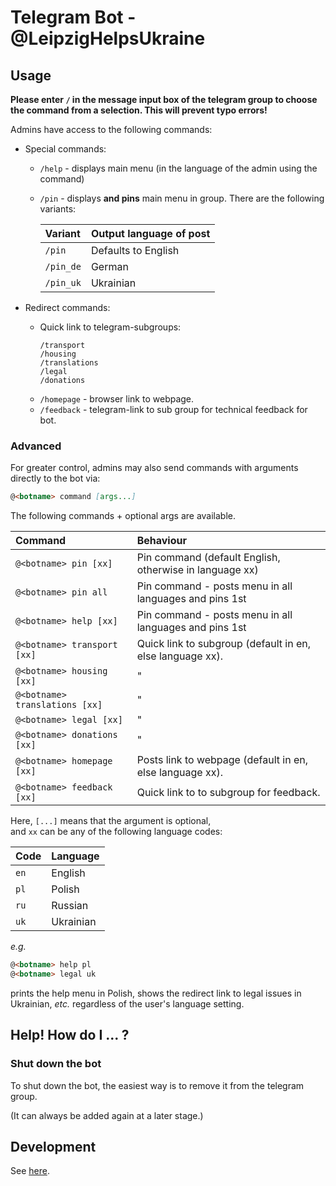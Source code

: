 # Telegram Bot - **@LeipzigHelpsUkraine** #

## Usage ##

**Please enter `/` in the message input box of the telegram group to choose the command from a selection. This will prevent typo errors!**

Admins have access to the following commands:

- Special commands:
  - `/help`    - displays main menu (in the language of the admin using the command)
  - `/pin` - displays **and pins** main menu in group.
    There are the following variants:

    | Variant    | Output language of post |
    | :--------- | :---------------------- |
    | `/pin`     | Defaults to English     |
    | `/pin_de`  | German                  |
    | `/pin_uk`  | Ukrainian               |

- Redirect commands:
  - Quick link to telegram-subgroups:
    ```
    /transport
    /housing
    /translations
    /legal
    /donations
    ```
  - `/homepage` - browser link to webpage.
  - `/feedback` - telegram-link to sub group for technical feedback for bot.

### Advanced ###

For greater control, admins may also send commands with arguments directly to the bot via:

```md
@<botname> command [args...]
```

The following commands + optional args are available.

| Command                        | Behaviour                                                 |
| :----------------------------- | :-------------------------------------------------------- |
| `@<botname> pin [xx]`          | Pin command (default English, otherwise in language xx)   |
| `@<botname> pin all`           | Pin command - posts menu in all languages and pins 1st    |
| `@<botname> help [xx]`         | Pin command - posts menu in all languages and pins 1st    |
| `@<botname> transport [xx]`    | Quick link to subgroup (default in en, else language xx). |
| `@<botname> housing [xx]`      | " |
| `@<botname> translations [xx]` | " |
| `@<botname> legal [xx]`        | " |
| `@<botname> donations [xx]`    | " |
| `@<botname> homepage [xx]`     | Posts link to webpage (default in en, else language xx).  |
| `@<botname> feedback [xx]`     | Quick link to to subgroup for feedback.                   |

Here, `[...]` means that the argument is optional,
</br>
and `xx` can be any of the following language codes:

| Code  | Language   |
| :---- | :--------- |
| `en`  | English    |
| `pl`  | Polish     |
| `ru`  | Russian    |
| `uk`  | Ukrainian  |

_e.g._

```md
@<botname> help pl
@<botname> legal uk
```

prints the help menu in Polish, shows the redirect link to legal issues in Ukrainian,
_etc._ regardless of the user's language setting.

## Help! How do I ... ? ##

### Shut down the bot ###

To shut down the bot, the easiest way is to remove it from the telegram group.

(It can always be added again at a later stage.)

## Development ##

See [here](./README-TECHNICAL.md).
